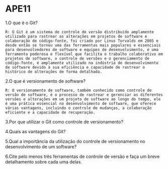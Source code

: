 # APE11
1.O que é o Git?

    R: O Git é um sistema de controle de versão distribuído amplamente utilizado para rastrear as alterações em projetos de software e colaboração de código-fonte, foi criado por Linus Torvalds em 2005 e desde então se tornou uma das ferramentas mais populares e essenciais para desenvolvedores de software e equipes de desenvolvimento, é uma ferramenta poderosa e flexível que facilita o trabalho colaborativo em projetos de software, o controle de versões e o gerenciamento de código-fonte, é amplamente utilizado na indústria de desenvolvimento de software devido à sua eficiência e capacidade de rastrear o histórico de alterações de forma detalhada.

2.O que é versionamento de software?

    R: O versionamento de software, também conhecido como controle de versão de software, é o processo de rastrear e gerenciar as diferentes versões e alterações em um projeto de software ao longo do tempo, ele é uma prática essencial no desenvolvimento de software, que oferece várias vantagens, incluindo o controle de mudanças, a colaboração eficiente e a capacidade de recuperação.

3.Por que utilizar o Git como controle de versionamento?

4.Quais as vantagens do Git?

5.Qual a importância da utilização do controle de versionamento no
desenvolvimento de um software?

6.Cite pelo menos três ferramentas de controle de versão e faça um breve detalhamento sobre cada uma delas.